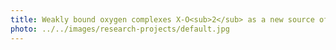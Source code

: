 ```yaml
---
title: Weakly bound oxygen complexes X-O<sub>2</sub> as a new source of singlet oxygen
photo: ../../images/research-projects/default.jpg
---
```

